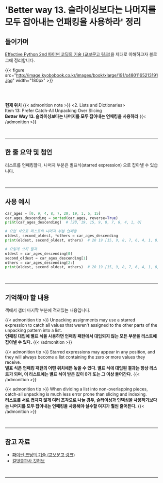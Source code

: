 # 'Better way 13. 슬라이싱보다는 나머지를 모두 잡아내는 언패킹을 사용하라' 정리


## 들어가며

[Effective Python 2nd 파이썬 코딩의 기술 (교보문고 링크)](http://digital.kyobobook.co.kr/digital/ebook/ebookDetail.ink?selectedLargeCategory=001&barcode=4801165213191&orderClick=LEH&Kc=)을 제대로 이해하고자 블로그에 정리합니다.

{{< figure src="http://image.kyobobook.co.kr/images/book/xlarge/191/x4801165213191.jpg" width="180px" >}}

<br/>
<br/>

**현재 위치**
{{< admonition note >}}
<2. Lists and Dictionaries>  
Item 13: Prefer Catch-All Unpacking Over Slicing  
**Better Way 13. 슬라이싱보다는 나머지를 모두 잡아내는 언패킹을 사용하라**
{{< /admonition >}}


<br/>

---


## 한 줄 요약 및 첨언

리스트를 언패킹할때, 나머지 부분은 별표식(starred expression) 으로 잡아낼 수 있습니다.

<br/>

---

## 사용 예시

```python
car_ages = [0, 9, 4, 8, 7, 20, 19, 1, 6, 15]
car_ages_descending = sorted(car_ages, reverse=True)
print(car_ages_descending)  # [20, 19, 15, 9, 8, 7, 6, 4, 1, 0]

# 요런 식으로 리스트의 나머지 부분 언패킹
oldest, second_oldest, *others = car_ages_descending
print(oldest, second_oldest, others)  # 20 19 [15, 9, 8, 7, 6, 4, 1, 0]

# 요렇게 쓰지 말자
oldest = car_ages_descending[0]
second_oldest = car_ages_descending[1]
others = car_ages_descending[2:]
print(oldest, second_oldest, others)  # 20 19 [15, 9, 8, 7, 6, 4, 1, 0]
```

<br/>

---

## 기억해야 할 내용

책에서 챕터 마지막 부분에 적혀있는 내용입니다.

{{< admonition tip >}}
Unpacking assignments may use a starred expression to catch all values that weren't assigned to the other parts of the unpacking pattern into a list.  
**언패킹 대입에 별표 식을 사용하면 언패킹 패턴에서 대입되지 않는 모든 부분을 리스트에 잡아낼 수 있다.**
{{< /admonition >}}

{{< admonition tip >}}
Starred expressions may appear in any position, and they will always become a list containing the zero or more values they receive.  
**별표 식은 언패킹 패턴의 어떤 위치에든 놓을 수 있다. 별표 식에 대입된 결과는 항상 리스트가 되며, 이 리스트에는 별표 식이 받은 값이 0개 또는 그 이상 들어간다.**
{{< /admonition >}}

{{< admonition tip >}}
When dividing a list into non-overlapping pieces, catch-all unpacking is much less error prone than slicing and indexing.  
**리스트를 서로 겹치지 않게 여러 조각으로 나눌 경우, 슬라이싱과 인덱싱을 사용하기보다는 나머지를 모두 잡아내는 언패킹을 사용해야 실수할 여지가 훨씬 줄어든다.**
{{< /admonition >}}

<br/>

---

## 참고 자료

- [파이썬 코딩의 기술 (교보문고 링크)](http://digital.kyobobook.co.kr/digital/ebook/ebookDetail.ink?selectedLargeCategory=001&barcode=4801165213191&orderClick=LEH&Kc=)
- [길벗출판사 깃허브](https://github.com/gilbutITbook/080235/blob/master/Chapter2/Better%20way13.py)

<br/>

---
